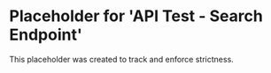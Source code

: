 ﻿# Placeholder for 'API Test - Search Endpoint'
This placeholder was created to track and enforce strictness.
